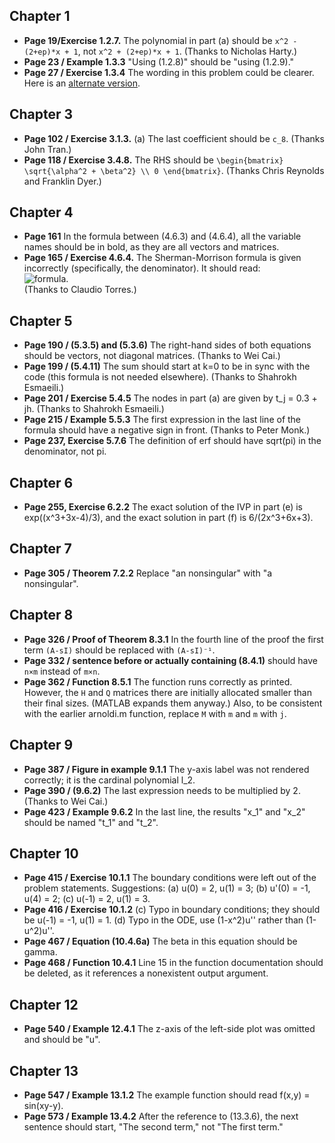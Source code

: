 ## Chapter 1
* **Page 19/Exercise 1.2.7.** The polynomial in part (a) should be `x^2 - (2+ep)*x + 1`, not `x^2 + (2+ep)*x + 1`. (Thanks to Nicholas Harty.)
* **Page 23 / Example 1.3.3** "Using (1.2.8)" should be "using (1.2.9)."
* **Page 27 / Exercise 1.3.4** The wording in this problem could be clearer. Here is an [alternate version](alt134.pdf).

## Chapter 3
* **Page 102 / Exercise 3.1.3.** (a) The last coefficient should be `c_8`. (Thanks John Tran.)
* **Page 118 / Exercise 3.4.8.** The RHS should be `\begin{bmatrix} \sqrt{\alpha^2 + \beta^2} \\ 0 \end{bmatrix}`. (Thanks Chris Reynolds and Franklin Dyer.)

## Chapter 4
* **Page 161** In the formula between (4.6.3) and (4.6.4), all the variable names should be in bold, as they are all vectors and matrices.
* **Page 165 / Exercise 4.6.4.** The Sherman-Morrison formula is given incorrectly (specifically, the denominator). It should read:  
![formula](Sherman-Morrison.svg).  
(Thanks to Claudio Torres.)

## Chapter 5
* **Page 190 / (5.3.5) and (5.3.6)** The right-hand sides of both equations should be vectors, not diagonal matrices. (Thanks to Wei Cai.) 
* **Page 199 / (5.4.11)** The sum should start at k=0 to be in sync with the code (this formula is not needed elsewhere). (Thanks to Shahrokh Esmaeili.)
* **Page 201 / Exercise 5.4.5** The nodes in part (a) are given by t_j = 0.3 + jh. (Thanks to Shahrokh Esmaeili.)
* **Page 215 / Example 5.5.3** The first expression in the last line of the formula should have a negative sign in front. (Thanks to Peter Monk.) 
* **Page 237, Exercise 5.7.6** The definition of erf should have sqrt(pi) in the denominator, not pi.

## Chapter 6
* **Page 255, Exercise 6.2.2** The exact solution of the IVP in part (e) is exp((x^3+3x-4)/3), and the exact solution in part (f) is 6/(2x^3+6x+3).

## Chapter 7
* **Page 305 / Theorem 7.2.2** Replace "an nonsingular" with "a nonsingular".

## Chapter 8
* **Page 326 / Proof of Theorem 8.3.1** In the fourth line of the proof the first term `(A-sI)` should be replaced with `(A-sI)⁻¹`.
* **Page 332 / sentence before or actually containing (8.4.1)** should have `n×m` instead of `m×n`.
* **Page 362 / Function 8.5.1** The function runs correctly as printed. However, the `H` and `Q` matrices there are initially allocated smaller than their final sizes. (MATLAB expands them anyway.) Also, to be consistent with the earlier arnoldi.m function, replace `M` with `m` and `m` with `j`. 

## Chapter 9
* **Page 387 / Figure in example 9.1.1** The y-axis label was not rendered correctly; it is the cardinal polynomial l_2.
* **Page 390 / (9.6.2)** The last expression needs to be multiplied by 2. (Thanks to Wei Cai.) 
* **Page 423 / Example 9.6.2** In the last line, the results "x_1" and "x_2" should be named "t_1" and "t_2". 

## Chapter 10
* **Page 415 / Exercise 10.1.1** The boundary conditions were left out of the problem statements. Suggestions: (a) u(0) = 2, u(1) = 3; (b) u'(0) = -1, u(4) = 2; (c) u(-1) = 2, u(1) = 3.
* **Page 416 / Exercise 10.1.2** (c) Typo in boundary conditions; they should be u(-1) = -1, u(1) = 1. (d) Typo in the ODE, use (1-x^2)u'' rather than (1-u^2)u''. 
* **Page 467 / Equation (10.4.6a)** The beta in this equation should be gamma. 
* **Page 468 / Function 10.4.1** Line 15 in the function documentation should be deleted, as it references a nonexistent output argument. 

## Chapter 12 
* **Page 540 / Example 12.4.1** The z-axis of the left-side plot was omitted and should be "u". 

## Chapter 13
* **Page 547 / Example 13.1.2** The example function should read f(x,y) = sin(xy-y).
* **Page 573 / Example 13.4.2** After the reference to (13.3.6), the next sentence should start, "The second term," not "The first term." 
